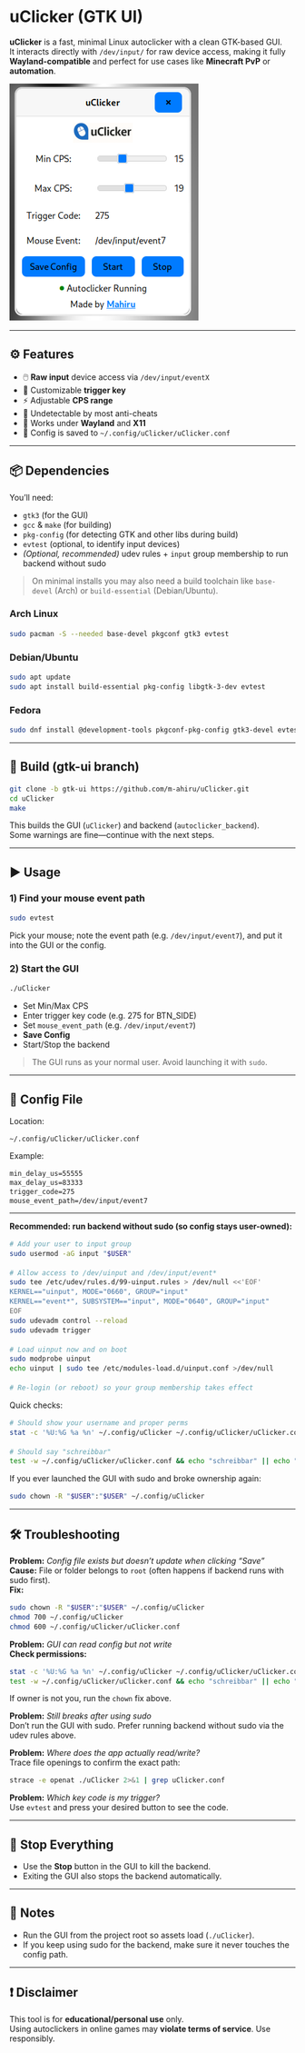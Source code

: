 # uClicker (GTK UI)

**uClicker** is a fast, minimal Linux autoclicker with a clean GTK-based GUI.  
It interacts directly with `/dev/input/` for raw device access, making it fully **Wayland-compatible** and perfect for use cases like **Minecraft PvP** or **automation**.

![Screenshot](assets/ss.png)

---

## ⚙️ Features

- 🖱️ **Raw input** device access via `/dev/input/eventX`
- 🔑 Customizable **trigger key**
- ⚡ Adjustable **CPS range**
- 🧠 Undetectable by most anti-cheats
- 🧩 Works under **Wayland** and **X11**
- 💾 Config is saved to `~/.config/uClicker/uClicker.conf`

---

## 📦 Dependencies

You’ll need:

- `gtk3` (for the GUI)
- `gcc` & `make` (for building)
- `pkg-config` (for detecting GTK and other libs during build)
- `evtest` (optional, to identify input devices)
- *(Optional, recommended)* udev rules + `input` group membership to run backend without sudo

> On minimal installs you may also need a build toolchain like `base-devel` (Arch) or `build-essential` (Debian/Ubuntu).

### Arch Linux
```bash
sudo pacman -S --needed base-devel pkgconf gtk3 evtest
```

### Debian/Ubuntu
```bash
sudo apt update
sudo apt install build-essential pkg-config libgtk-3-dev evtest
```

### Fedora
```bash
sudo dnf install @development-tools pkgconf-pkg-config gtk3-devel evtest
```

---

## 🚀 Build (gtk-ui branch)

```bash
git clone -b gtk-ui https://github.com/m-ahiru/uClicker.git
cd uClicker
make
```

This builds the GUI (`uClicker`) and backend (`autoclicker_backend`).  
Some warnings are fine—continue with the next steps.

---

## ▶️ Usage

### 1) Find your mouse event path
```bash
sudo evtest
```
Pick your mouse; note the event path (e.g. `/dev/input/event7`), and put it into the GUI or the config.

### 2) Start the GUI
```bash
./uClicker
```
- Set Min/Max CPS
- Enter trigger key code (e.g. 275 for BTN_SIDE)
- Set `mouse_event_path` (e.g. `/dev/input/event7`)
- **Save Config**
- Start/Stop the backend

> The GUI runs as your normal user. Avoid launching it with `sudo`.

---

## 💾 Config File

Location:
```
~/.config/uClicker/uClicker.conf
```

Example:
```
min_delay_us=55555
max_delay_us=83333
trigger_code=275
mouse_event_path=/dev/input/event7
```

---

**Recommended: run backend without sudo (so config stays user-owned):**
```bash
# Add your user to input group
sudo usermod -aG input "$USER"

# Allow access to /dev/uinput and /dev/input/event*
sudo tee /etc/udev/rules.d/99-uinput.rules > /dev/null <<'EOF'
KERNEL=="uinput", MODE="0660", GROUP="input"
KERNEL=="event*", SUBSYSTEM=="input", MODE="0640", GROUP="input"
EOF
sudo udevadm control --reload
sudo udevadm trigger

# Load uinput now and on boot
sudo modprobe uinput
echo uinput | sudo tee /etc/modules-load.d/uinput.conf >/dev/null

# Re-login (or reboot) so your group membership takes effect
```

Quick checks:
```bash
# Should show your username and proper perms
stat -c '%U:%G %a %n' ~/.config/uClicker ~/.config/uClicker/uClicker.conf

# Should say "schreibbar"
test -w ~/.config/uClicker/uClicker.conf && echo "schreibbar" || echo "NICHT schreibbar"
```

If you ever launched the GUI with sudo and broke ownership again:
```bash
sudo chown -R "$USER":"$USER" ~/.config/uClicker
```

---

## 🛠 Troubleshooting

**Problem:** *Config file exists but doesn’t update when clicking “Save”*  
**Cause:** File or folder belongs to `root` (often happens if backend runs with sudo first).  
**Fix:**
```bash
sudo chown -R "$USER":"$USER" ~/.config/uClicker
chmod 700 ~/.config/uClicker
chmod 600 ~/.config/uClicker/uClicker.conf
```

**Problem:** *GUI can read config but not write*  
**Check permissions:**
```bash
stat -c '%U:%G %a %n' ~/.config/uClicker ~/.config/uClicker/uClicker.conf
test -w ~/.config/uClicker/uClicker.conf && echo "schreibbar" || echo "NICHT schreibbar"
```
If owner is not you, run the `chown` fix above.

**Problem:** *Still breaks after using sudo*  
Don’t run the GUI with sudo. Prefer running backend without sudo via the udev rules above.

**Problem:** *Where does the app actually read/write?*  
Trace file openings to confirm the exact path:
```bash
strace -e openat ./uClicker 2>&1 | grep uClicker.conf
```

**Problem:** *Which key code is my trigger?*  
Use `evtest` and press your desired button to see the code.

---

## 🛑 Stop Everything

- Use the **Stop** button in the GUI to kill the backend.
- Exiting the GUI also stops the backend automatically.

---

## 🧠 Notes

- Run the GUI from the project root so assets load (`./uClicker`).
- If you keep using sudo for the backend, make sure it never touches the config path.

---

## ❗ Disclaimer

This tool is for **educational/personal use** only.  
Using autoclickers in online games may **violate terms of service**. Use responsibly.
